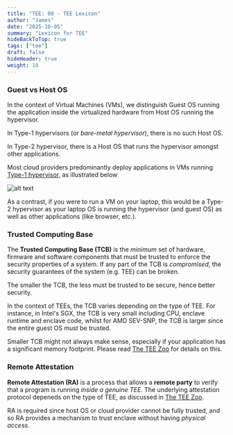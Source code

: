 ```yaml
---
title: "TEE: 00 - TEE Lexicon"
author: "James"
date: "2025-10-05"
summary: "Lexicon for TEE"
hideBackToTop: true
tags: ["tee"]
draft: false
hideHeader: true
weight: 10
---
```



### Guest vs Host OS

In the context of Virtual Machines (VMs), we distinguish Guest OS running the application inside the virtualized hardware from Host OS running the hypervisor.

In Type-1 hypervisors (or _bare-metal hypervisor_), there is no such Host OS.

In Type-2 hypervisor, there is a Host OS that runs the hypervisor amongst other applications.

Most cloud providers predominantly deploy applications in VMs running [Type-1 hypervisor](https://en.wikipedia.org/wiki/Hypervisor), as illustrated below

![alt text](hypervisor-types.png "Types of hypervisor - (Wikipedia)")

As a contrast, if you were to run a VM on your laptop, this would be a Type-2 hypervisor as your laptop OS is running the hypervisor (and guest OS) as well as other applications (like browser, etc.).

### Trusted Computing Base

The **Trusted Computing Base (TCB)** is the _minimum_ set of hardware, firmware and software components that must be trusted to enforce the security properties of a system. If any part of the TCB is _compromised_, the security guarantees of the system (e.g. TEE) can be broken.

The smaller the TCB, the less must be trusted to be secure, hence better security.

In the context of TEEs, the TCB varies depending on the type of TEE. For instance, in Intel's SGX, the TCB is very small including CPU, enclave runtime and enclave code, whilst for AMD SEV-SNP, the TCB is larger since the entire guest OS must be trusted.

Smaller TCB might not always make sense, especially if your application has a significant memory footprint. Please read [The TEE Zoo](/posts/01-genai-and-tee/01-types-of-tees/#the-tee-zoo) for details on this.

### Remote Attestation

**Remote Attestation (RA)** is a process that allows a **remote party** to verify that a program is running *inside a genuine TEE*. The underlying attestation protocol depeneds on the type of TEE, as discussed in [The TEE Zoo](/posts/01-genai-and-tee/01-types-of-tees/#the-tee-zoo).

RA is required since host OS or cloud provider cannot be fully trusted, and so RA provides a mechanism to trust enclave without having *physical access*.
